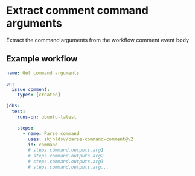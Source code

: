 # Extract comment command arguments

Extract the command arguments from the workflow comment event body
## Example workflow

```yml
name: Get command arguments

on:
  issue_comment:
    types: [created]

jobs:
  test:
    runs-on: ubuntu-latest

    steps:
      - name: Parse command
        uses: skjnldsv/parse-command-comment@v2
        id: command
        # steps.command.outputs.arg1
        # steps.command.outputs.arg2
        # steps.command.outputs.arg3
        # steps.command.outputs.arg...
```
